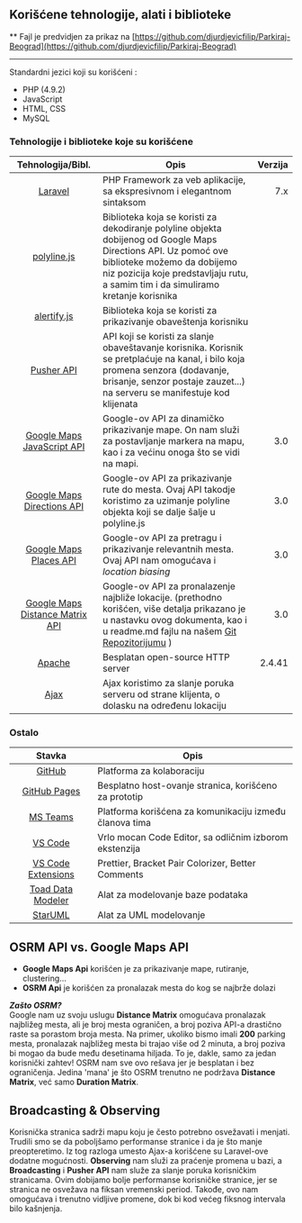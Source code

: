 
## Korišćene tehnologije, alati i biblioteke
** Fajl je predvidjen za prikaz na [https://github.com/djurdjevicfilip/Parkiraj-Beograd](https://github.com/djurdjevicfilip/Parkiraj-Beograd) 
***
Standardni jezici koji su korišćeni :

 - PHP (4.9.2)
 - JavaScript 
 - HTML, CSS
 - MySQL 

### Tehnologije i biblioteke koje su korišćene
  | Tehnologija/Bibl.  |      Opis      |  Verzija |
|:----------:|-------------|------:|
| [Laravel](https://www.laravel.com) | PHP Framework za veb aplikacije, sa ekspresivnom i elegantnom sintaksom  | 7.x |
| [polyline.js](https://github.com/mapbox/polyline) | Biblioteka koja se koristi za dekodiranje polyline objekta dobijenog od Google Maps Directions API. Uz pomoć ove biblioteke možemo da dobijemo niz pozicija koje predstavljaju rutu, a samim tim i da simuliramo kretanje korisnika  | |
|  [alertify.js](https://alertifyjs.com/) | Biblioteka koja se koristi za prikazivanje obaveštenja korisniku ||
| [Pusher API](https://pusher.com/) | API koji se koristi za slanje obaveštavanje korisnika. Korisnik se pretplaćuje na kanal, i bilo koja promena senzora (dodavanje, brisanje, senzor postaje zauzet...) na serveru se manifestuje kod klijenata| |
|[Google Maps JavaScript API](https://cloud.google.com/maps-platform/) | Google-ov API za dinamičko prikazivanje mape. On nam služi za postavljanje markera na mapu, kao i za većinu onoga što se vidi na mapi. |3.0|
|[Google Maps Directions API](https://cloud.google.com/maps-platform/) | Google-ov API za prikazivanje rute do mesta. Ovaj API takodje koristimo za uzimanje polyline objekta koji se dalje šalje u polyline.js|3.0|
|[Google Maps Places API](https://cloud.google.com/maps-platform/) | Google-ov API za pretragu i prikazivanje relevantnih mesta. Ovaj API nam omogućava i *location biasing*|3.0|
|[Google Maps Distance Matrix API](https://cloud.google.com/maps-platform/) | Google-ov API za pronalazenje najbliže lokacije. (prethodno korišćen, više detalja prikazano je u nastavku ovog dokumenta, kao i u readme.md fajlu na našem [Git Repozitorijumu](https://github.com/djurdjevicfilip/Parkiraj-Beograd) ) |3.0|
|[Apache](http://apache.com/) | Besplatan open-source HTTP server |2.4.41|
|[Ajax](http://project-osrm.org/) | Ajax koristimo za slanje poruka serveru od strane klijenta, o dolasku na određenu lokaciju||

### Ostalo
 | Stavka  |      Opis      |  
|:----------:|-------------|  
| [GitHub](https://www.github.com) | Platforma za kolaboraciju | 
| [GitHub Pages](https://www.github.com) | Besplatno host-ovanje stranica, korišćeno za prototip | 
| [MS Teams](https://www.microsoft.com/en-us/microsoft-365/microsoft-teams/group-chat-software) | Platforma korišćena za komunikaciju između članova tima| 
| [VS Code](https://code.visualstudio.com/) | Vrlo mocan Code Editor, sa odličnim izborom ekstenzija| 
  | [VS Code Extensions](https://code.visualstudio.com/) | Prettier, Bracket Pair Colorizer,   Better Comments | 
   | [Toad Data Modeler](https://www.quest.com/products/toad-data-modeler/) | Alat za modelovanje baze podataka | 
 | [StarUML](http://staruml.io/) | Alat za UML modelovanje |

## OSRM API vs. Google Maps API

 - **Google Maps Api** korišćen je za prikazivanje mape, rutiranje, clustering...  
 - **OSRM Api** je korišćen za pronalazak mesta do kog se najbrže dolazi  
 

***Zašto OSRM?***  
Google nam uz svoju uslugu **Distance Matrix** omogućava pronalazak najbližeg mesta, ali je broj mesta ograničen, a broj poziva API-a drastično raste sa porastom broja mesta. Na primer, ukoliko bismo imali **200** parking mesta, pronalazak najbližeg mesta bi trajao više od 2 minuta, a broj poziva bi mogao da bude među desetinama hiljada. To je, dakle, samo za jedan korisnički zahtev! 
OSRM nam sve ovo rešava jer je besplatan i bez ograničenja. Jedina 'mana' je što OSRM trenutno ne podržava **Distance Matrix**, već samo **Duration Matrix**.

## Broadcasting & Observing
Korisnička stranica sadrži mapu koju je često potrebno osvežavati i menjati. Trudili smo se da poboljšamo performanse stranice i da je što manje preopteretimo. Iz tog razloga umesto Ajax-a korišćene su Laravel-ove dodatne mogućnosti.  **Observing**  nam služi za praćenje promena u bazi, a  **Broadcasting**  i  **Pusher API**  nam služe za slanje poruka korisničkim stranicama. Ovim dobijamo bolje performanse korisničke stranice, jer se stranica ne osvežava na fiksan vremenski period. Takođe, ovo nam omogućava i trenutno vidljive promene, dok bi kod većeg fiksnog intervala bilo kašnjenja.
